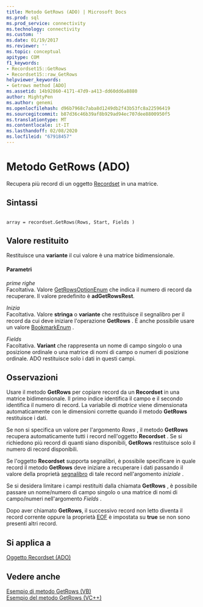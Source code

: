 ```yaml
---
title: Metodo GetRows (ADO) | Microsoft Docs
ms.prod: sql
ms.prod_service: connectivity
ms.technology: connectivity
ms.custom: ''
ms.date: 01/19/2017
ms.reviewer: ''
ms.topic: conceptual
apitype: COM
f1_keywords:
- Recordset15::GetRows
- Recordset15::raw_GetRows
helpviewer_keywords:
- Getrows method [ADO]
ms.assetid: 14b92860-4171-47d9-a413-dd60dd6a8880
author: MightyPen
ms.author: genemi
ms.openlocfilehash: d96b7968c7aba8d1249db2f43b53fc8a22596419
ms.sourcegitcommit: b87d36c46b39af8b929ad94ec707dee8800950f5
ms.translationtype: MT
ms.contentlocale: it-IT
ms.lasthandoff: 02/08/2020
ms.locfileid: "67918457"
---
```

# <a name="getrows-method-ado"></a>Metodo GetRows (ADO)
Recupera più record di un oggetto [Recordset](../../../ado/reference/ado-api/recordset-object-ado.md) in una matrice.  
  
## <a name="syntax"></a>Sintassi  
  
```  
  
array = recordset.GetRows(Rows, Start, Fields )  
```  
  
## <a name="return-value"></a>Valore restituito  
 Restituisce una **variante** il cui valore è una matrice bidimensionale.  
  
#### <a name="parameters"></a>Parametri  
 *prime righe*  
 Facoltativa. Valore [GetRowsOptionEnum](../../../ado/reference/ado-api/getrowsoptionenum.md) che indica il numero di record da recuperare. Il valore predefinito è **adGetRowsRest**.  
  
 *Inizia*  
 Facoltativa. Valore **stringa** o **variante** che restituisce il segnalibro per il record da cui deve iniziare l'operazione **GetRows** . È anche possibile usare un valore [BookmarkEnum](../../../ado/reference/ado-api/bookmarkenum.md) .  
  
 *Fields*  
 Facoltativa. **Variant** che rappresenta un nome di campo singolo o una posizione ordinale o una matrice di nomi di campo o numeri di posizione ordinale. ADO restituisce solo i dati in questi campi.  
  
## <a name="remarks"></a>Osservazioni  
 Usare il metodo **GetRows** per copiare record da un **Recordset** in una matrice bidimensionale. Il primo indice identifica il campo e il secondo identifica il numero di record. La variabile di *matrice* viene dimensionata automaticamente con le dimensioni corrette quando il metodo **GetRows** restituisce i dati.  
  
 Se non si specifica un valore per l'argomento *Rows* , il metodo **GetRows** recupera automaticamente tutti i record nell'oggetto **Recordset** . Se si richiedono più record di quanti siano disponibili, **GetRows** restituisce solo il numero di record disponibili.  
  
 Se l'oggetto **Recordset** supporta segnalibri, è possibile specificare in quale record il metodo **GetRows** deve iniziare a recuperare i dati passando il valore della proprietà [segnalibro](../../../ado/reference/ado-api/bookmark-property-ado.md) di tale record nell'argomento *iniziale* .  
  
 Se si desidera limitare i campi restituiti dalla chiamata **GetRows** , è possibile passare un nome/numero di campo singolo o una matrice di nomi di campo/numeri nell'argomento *Fields* .  
  
 Dopo aver chiamato **GetRows**, il successivo record non letto diventa il record corrente oppure la proprietà [EOF](../../../ado/reference/ado-api/bof-eof-properties-ado.md) è impostata su **true** se non sono presenti altri record.  
  
## <a name="applies-to"></a>Si applica a  
 [Oggetto Recordset (ADO)](../../../ado/reference/ado-api/recordset-object-ado.md)  
  
## <a name="see-also"></a>Vedere anche  
 [Esempio di metodo GetRows (VB)](../../../ado/reference/ado-api/getrows-method-example-vb.md)   
 [Esempio del metodo GetRows (VC++)](../../../ado/reference/ado-api/getrows-method-example-vc.md)   
